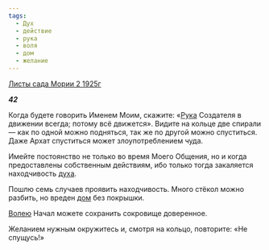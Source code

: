 ```yaml
---
tags:
  - Дух
  - действие
  - рука
  - воля
  - дом
  - желание
---
```

[Листы сада Мории 2 1925г](https://127.0.0.1:4002/agni/1925)

___42___

Когда будете говорить Именем Моим, скажите: «[Рука](../../../tags/#рука) Создателя в движении всегда; потому всё движется». Видите на кольце две спирали — как по одной можно подняться, так же по другой можно спуститься. Даже Архат спуститься может злоупотреблением чуда.   

Имейте постоянство не только во время Моего Общения, но и когда предоставлены собственным действиям, ибо только тогда закаляется находчивость [духа](../../../tags/#Дух).   

Пошлю семь случаев проявить находчивость. Много стёкол можно разбить, но вреден [дом](../../../tags/#дом) без покрышки.   

[Волею](../../../tags/#воля) Начал можете сохранить сокровище доверенное.   

Желанием нужным окружитесь и, смотря на кольцо, повторите: «Не спущусь!»   

